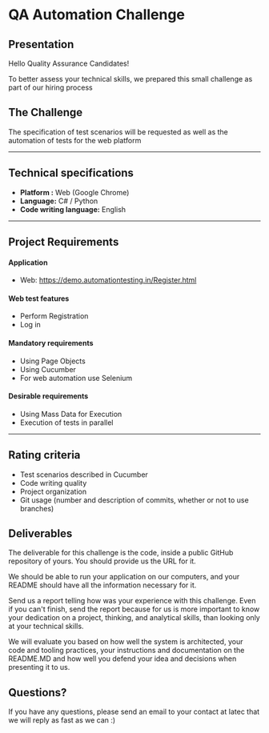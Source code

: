 # QA Automation Challenge

## Presentation

Hello Quality Assurance Candidates!

To better assess your technical skills, we prepared this small challenge as part of our hiring process

## The Challenge

The specification of test scenarios will be requested as well as the automation of tests for the web platform

-------------
Technical specifications
-------------

- **Platform :** Web (Google Chrome)
- **Language:** C# / Python
- **Code writing language:** English

-------------
Project Requirements
-------------

#### Application

 - Web: https://demo.automationtesting.in/Register.html

#### Web test features

 - Perform Registration
 - Log in

#### Mandatory requirements

 - Using Page Objects
 - Using Cucumber
 - For web automation use Selenium

#### Desirable requirements

 - Using Mass Data for Execution
 - Execution of tests in parallel


-------------
Rating criteria
-------------

 - Test scenarios described in Cucumber
 - Code writing quality
 - Project organization
 - Git usage (number and description of commits, whether or not to use branches)

## Deliverables

The deliverable for this challenge is the code, inside a public GitHub repository of yours. You should provide us the URL for it.

We should be able to run your application on our computers, and your README should have all the information necessary for it. 

Send us a report telling how was your experience with this challenge. Even if you can't finish, send the report because for us is more important to know your dedication on a project, thinking, and analytical skills, than looking only at your technical skills.

We will evaluate you based on how well the system is architected, your code and tooling practices, your instructions and documentation on the README.MD and how well you defend your idea and decisions when presenting it to us.

## Questions?

If you have any questions, please send an email to your contact at Iatec that we will reply as fast as we can :)
